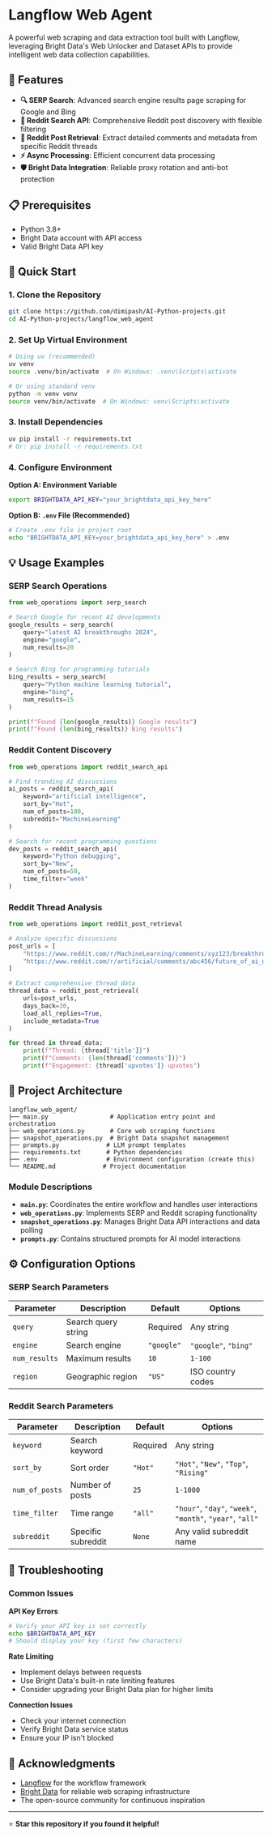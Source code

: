 # Langflow Web Agent

A powerful web scraping and data extraction tool built with Langflow, leveraging Bright Data's Web Unlocker and Dataset APIs to provide intelligent web data collection capabilities.

## 🌟 Features

- **🔍 SERP Search**: Advanced search engine results page scraping for Google and Bing
- **📱 Reddit Search API**: Comprehensive Reddit post discovery with flexible filtering
- **💬 Reddit Post Retrieval**: Extract detailed comments and metadata from specific Reddit threads
- **⚡ Async Processing**: Efficient concurrent data processing
- **🛡️ Bright Data Integration**: Reliable proxy rotation and anti-bot protection

## 📋 Prerequisites

- Python 3.8+
- Bright Data account with API access
- Valid Bright Data API key

## 🚀 Quick Start

### 1. Clone the Repository

```bash
git clone https://github.com/dimipash/AI-Python-projects.git
cd AI-Python-projects/langflow_web_agent
```

### 2. Set Up Virtual Environment

```bash
# Using uv (recommended)
uv venv
source .venv/bin/activate  # On Windows: .venv\Scripts\activate

# Or using standard venv
python -m venv venv
source venv/bin/activate  # On Windows: venv\Scripts\activate
```

### 3. Install Dependencies

```bash
uv pip install -r requirements.txt
# Or: pip install -r requirements.txt
```

### 4. Configure Environment

**Option A: Environment Variable**
```bash
export BRIGHTDATA_API_KEY="your_brightdata_api_key_here"
```

**Option B: `.env` File (Recommended)**
```bash
# Create .env file in project root
echo "BRIGHTDATA_API_KEY=your_brightdata_api_key_here" > .env
```

## 💡 Usage Examples

### SERP Search Operations

```python
from web_operations import serp_search

# Search Google for recent AI developments
google_results = serp_search(
    query="latest AI breakthroughs 2024",
    engine="google",
    num_results=20
)

# Search Bing for programming tutorials
bing_results = serp_search(
    query="Python machine learning tutorial",
    engine="bing",
    num_results=15
)

print(f"Found {len(google_results)} Google results")
print(f"Found {len(bing_results)} Bing results")
```

### Reddit Content Discovery

```python
from web_operations import reddit_search_api

# Find trending AI discussions
ai_posts = reddit_search_api(
    keyword="artificial intelligence",
    sort_by="Hot",
    num_of_posts=100,
    subreddit="MachineLearning"
)

# Search for recent programming questions
dev_posts = reddit_search_api(
    keyword="Python debugging",
    sort_by="New",
    num_of_posts=50,
    time_filter="week"
)
```

### Reddit Thread Analysis

```python
from web_operations import reddit_post_retrieval

# Analyze specific discussions
post_urls = [
    "https://www.reddit.com/r/MachineLearning/comments/xyz123/breakthrough_in_llm_training/",
    "https://www.reddit.com/r/artificial/comments/abc456/future_of_ai_development/"
]

# Extract comprehensive thread data
thread_data = reddit_post_retrieval(
    urls=post_urls,
    days_back=30,
    load_all_replies=True,
    include_metadata=True
)

for thread in thread_data:
    print(f"Thread: {thread['title']}")
    print(f"Comments: {len(thread['comments'])}")
    print(f"Engagement: {thread['upvotes']} upvotes")
```

## 📁 Project Architecture

```
langflow_web_agent/
├── main.py                 # Application entry point and orchestration
├── web_operations.py       # Core web scraping functions
├── snapshot_operations.py  # Bright Data snapshot management
├── prompts.py             # LLM prompt templates
├── requirements.txt       # Python dependencies
├── .env                   # Environment configuration (create this)
└── README.md             # Project documentation
```

### Module Descriptions

- **`main.py`**: Coordinates the entire workflow and handles user interactions
- **`web_operations.py`**: Implements SERP and Reddit scraping functionality
- **`snapshot_operations.py`**: Manages Bright Data API interactions and data polling
- **`prompts.py`**: Contains structured prompts for AI model interactions

## ⚙️ Configuration Options

### SERP Search Parameters

| Parameter | Description | Default | Options |
|-----------|-------------|---------|---------|
| `query` | Search query string | Required | Any string |
| `engine` | Search engine | `"google"` | `"google"`, `"bing"` |
| `num_results` | Maximum results | `10` | `1-100` |
| `region` | Geographic region | `"US"` | ISO country codes |

### Reddit Search Parameters

| Parameter | Description | Default | Options |
|-----------|-------------|---------|---------|
| `keyword` | Search keyword | Required | Any string |
| `sort_by` | Sort order | `"Hot"` | `"Hot"`, `"New"`, `"Top"`, `"Rising"` |
| `num_of_posts` | Number of posts | `25` | `1-1000` |
| `time_filter` | Time range | `"all"` | `"hour"`, `"day"`, `"week"`, `"month"`, `"year"`, `"all"` |
| `subreddit` | Specific subreddit | `None` | Any valid subreddit name |

## 🔧 Troubleshooting

### Common Issues

**API Key Errors**
```bash
# Verify your API key is set correctly
echo $BRIGHTDATA_API_KEY
# Should display your key (first few characters)
```

**Rate Limiting**
- Implement delays between requests
- Use Bright Data's built-in rate limiting features
- Consider upgrading your Bright Data plan for higher limits

**Connection Issues**
- Check your internet connection
- Verify Bright Data service status
- Ensure your IP isn't blocked


## 🙏 Acknowledgments

- [Langflow](https://github.com/logspace-ai/langflow) for the workflow framework
- [Bright Data](https://brightdata.com/) for reliable web scraping infrastructure
- The open-source community for continuous inspiration

---

⭐ **Star this repository if you found it helpful!**